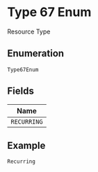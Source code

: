 
# Type 67 Enum

Resource Type

## Enumeration

`Type67Enum`

## Fields

| Name |
|  --- |
| `RECURRING` |

## Example

```
Recurring
```

